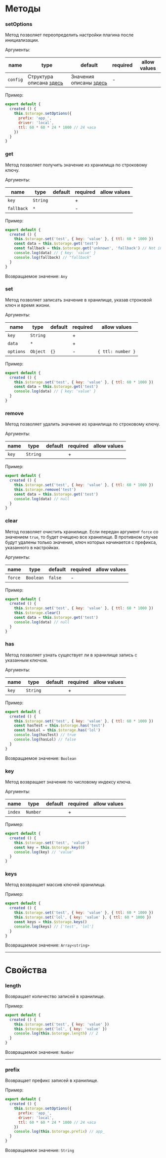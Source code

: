 # Методы

### setOptions

Метод позволяет переопределить настройки плагина после инициализации.

Аргументы:

|   name   |   type   | default  | required | allow values |
|----------|----------|----------|----------|----------|
| `config` | Структура описана [здесь](options.md) | Значения описаны [здесь](options.md)     | -        |          |

Пример:

```javascript
export default {
  created () {
    this.$storage.setOptions({
      prefix: 'app_',
      driver: 'local',
      ttl: 60 * 60 * 24 * 1000 // 24 часа
    })
  }
}
```

### get

Метод позволяет получить значение из хранилища по строковому ключу.

Аргументы:

|   name   |   type   | default  | required | allow values |
|----------|----------|----------|----------|----------|
| `key`    | `String` |          | +        |          |
| `fallback`    | `*` |          | -        |          |

Пример:

```javascript
export default {
  created () {
    this.$storage.set('test', { key: 'value' }, { ttl: 60 * 1000 })
    const data = this.$storage.get('test')
    const fallback = this.$storage.get('unknown', 'fallback') // Not in storage
    console.log(data) // { key: 'value' }
    console.log(fallback) // "fallback"
  }
}
```

Возвращаемое значение: `Any`

### set

Метод позволяет записать значение в хранилище, указав строковой ключ и время жизни.

Аргументы:

|   name   |   type   | default  | required | allow values |
|----------|----------|----------|----------|----------|
| `key`    | `String` |          | +        |          |
| `data`   | `*`      |          | +        |          |
| `options`| `Object` |  `{}`    | -        | `{ ttl: number }`|

Пример:

```javascript
export default {
  created () {
    this.$storage.set('test', { key: 'value' }, { ttl: 60 * 1000 })
    const data = this.$storage.get('test')
    console.log(data) // { key: 'value' }
  }
}
```

### remove

Метод позволяет удалить значение из хранилища по строковому ключу.

Аргументы:

|   name   |   type   | default  | required | allow values |
|----------|----------|----------|----------|----------|
| `key`    | `String` |          | +        |          |

Пример:

```javascript
export default {
  created () {
    this.$storage.set('test', { key: 'value' }, { ttl: 60 * 1000 })
    this.$storage.remove('test')
    const data = this.$storage.get('test')
    console.log(data) // null
  }
}
```

### clear

Метод позволяет очистить хранилище.
Если передан аргумент `force` со значением `true`, то будет очищено все хранилище.
В противном случае будут удалены только значения, ключ которых начинается с префикса, указанного в настройках.

Аргументы:

|   name   |   type   | default  | required | allow values |
|----------|----------|----------|----------|----------|
| `force`  | `Boolean`| `false`  | -        |          |

Пример:

```javascript
export default {
  created () {
    this.$storage.set('test', { key: 'value' }, { ttl: 60 * 1000 })
    this.$storage.clear()
    const data = this.$storage.get('test')
    console.log(data) // null
  }
}
```

### has

Метод позволяет узнать существует ли в хранилище запись с указанным ключом.

Аргументы:

|   name   |   type   | default  | required | allow values |
|----------|----------|----------|----------|----------|
| `key`    | `String` |          | +        |          |

Пример:

```javascript
export default {
  created () {
    this.$storage.set('test', { key: 'value' }, { ttl: 60 * 1000 })
    const hasTest = this.$storage.has('test')
    const hasLol = this.$storage.has('lol')
    console.log(hasTest) // true
    console.log(hasLol) // false
  }
}
```

Возвращаемое значение: `Boolean`

### key

Метод возвращает значение по числовому индексу ключа.

Аргументы:

|   name   |   type   | default  | required | allow values |
|----------|----------|----------|----------|----------|
| `index`  | `Number` |          | +        |          |

Пример:

```javascript
export default {
  created () {
    this.$storage.set('test', 'value')
    const key = this.$storage.key(0)
    console.log(key) // 'value'
  }
}
```

### keys

Метод возвращает массив ключей хранилища.

Пример:

```javascript
export default {
  created () {
    this.$storage.set('test', { key: 'value' }, { ttl: 60 * 1000 })
    this.$storage.set('lol', { key: 'value' }, { ttl: 60 * 1000 })
    const keys = this.$storage.keys()
    console.log(keys) // ['test', 'lol']
  }
}
```

Возвращаемое значение: `Array<string>`

- - -

# Свойства

### length

Возвращает количество записей в хранилище.

Пример:

```javascript
export default {
  created () {
    this.$storage.set('test', { key: 'value' })
    this.$storage.set('lol', { key: 'value' })
    console.log(this.$storage.length) // 2
  }
}
```

Возвращаемое значение: `Number`

- - -

### prefix

Возвращает префикс записей в хранилище.

Пример:

```javascript
export default {
  created () {
    this.$storage.setOptions({
      prefix: 'app_',
      driver: 'local',
      ttl: 60 * 60 * 24 * 1000 // 24 часа
    })
    console.log(this.$storage.prefix) // app_
  }
}
```

Возвращаемое значение: `String`
